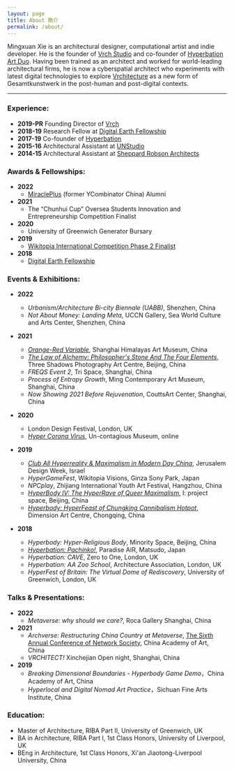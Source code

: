 ```yaml
---
layout: page
title: About 簡介
permalink: /about/
---
```


Mingxuan Xie is an architectural designer, computational artist and indie developer. He is the founder of [Vrch Studio](http://vrch.io) and co-founder of [Hyperbation Art Duo](https://hyperbation.github.io/). Having been trained as an architect and worked for world-leading architectural firms, he is now a cyberspatial architect who experiments with latest digital technologies to explore [Vrchitecture](/vrchitecture) as a new form of Gesamtkunstwerk in the post-human and post-digital contexts. 

---

### Experience:

- **2019-PR** Founding Director of [Vrch](https://vrch.io/)
- **2018-19** Research Fellow at [Digital Earth Fellowship](https://www.digitalearth.art/)
- **2017-19** Co-founder of [Hyperbation](http://hyperbation.art/)
- **2015-16** Architectural Assistant at [UNStudio](https://www.unstudio.com/)
- **2014-15** Architectural Assistant at [Sheppard Robson Architects](https://www.sheppardrobson.com/)

### Awards & Fellowships:
- **2022**
    - [MiraclePlus](https://www.miracleplus.com/en/) (former YCombinator China) Alumni 
- **2021**
    - The “Chunhui Cup” Oversea Students Innovation and Entrepreneurship Competition Finalist  
- **2020** 
    - University of Greenwich Generator Bursary  
- **2019** 
    - [Wikitopia International Competition Phase 2 Finalist](https://wikitopia.city/competition/entries/index_en.html)
    <!-- - CiGA Game Jam Shanghai Minhang Finalist -->
- **2018**
    - [Digital Earth Fellowship](https://www.digitalearth.art/mingxuan-xie)

### Events & Exhibitions:
- **2022**  
    - *Urbanism/Architecture Bi-city Biennale (UABB)*, Shenzhen, China
    - *Not About Money: Landing Meta*, UCCN Gallery, Sea World Culture and Arts Center, Shenzhen, China 
- **2021**  
    - [*Orange-Red Variable*](https://exhibit.artron.net/exhibition-74667.html), Shanghai Himalayas Art Museum, China
    - [*The Law of Alchemy: Philosopher's Stone And The Four Elements*](https://www.threeshadows.cn/exhibitions/160-the-law-of-alchemy-philosopher-s-stone-and-the/overview/), Three Shadows Photography Art Centre, Beijing, China
    - *FREQS Event 2*, Tri Space, Shanghai, China
    - *Process of Entropy Growth*, Ming Contemporary Art Museum, Shanghai, China
    - *Now Showing 2021 Before Rejuvenation*, CouttsArt Center, Shanghai, China
- **2020**  
    - London Design Festival, London, UK
    - [*Hyper Corona Virus*](https://mingxuan.fun/hyper-corona-virus/), Un-contagious Museum, online

- **2019**
    - [*Club All Hyperreality & Maximalism in Modern Day China*](http://2019.jdw.co.il/en/exhibition/club-all-hyperreality-maximalism-in-modern-day-china/), Jerusalem Design Week, Israel
    - *HyperGameFest*, Wikitopia Visions, Ginza Sony Park, Japan
    - *NPCplay*, Zhijiang International Youth Art Festival, Hangzhou, China
    - [*HyperBody IV: The HyperRave of Queer Maximalism*](http://yi-projectspace.org/view/iv-hyperbody-iv-the-hyperrave-of-queer-maximalism), I: project space, Beijing, China
    - [*Hyperbody: HyperFeast of Chungking Cannibalism Hotpot*](http://chongqingdac.org/article/page?id=276), Dimension Art Centre, Chongqing, China

- **2018**
    - *Hyperbody: Hyper-Religious Body*, Minority Space, Beijing, China
    - [*Hyperbation: Pachinko!*](https://www.paradiseair.info/activity/2019/02/02/9797), Paradise AIR, Matsudo, Japan
    - *Hyperbation: CAVE*, Zero to One, London, UK
    - *Hyperbation: AA Zoo School*, Architecture Association, London, UK
    - *HyperFest of Britain: The Virtual Dome of Rediscovery*, University of Greenwich, London, UK

### Talks & Presentations:
- **2022**
    - *Metaverse: why should we care?*, Roca Gallery Shanghai, China
- **2021**
    <!-- - *元宇宙是人類文明的終極（結）敘事？*，Futurist Circle 未來學家俱樂部 -->
    - *Archverse: Restructuring China Country at Metaverse*, [The Sixth Annual Conference of Network Society](https://www.caa-ins.org/archives/8017/2), China Academy of Art, China
    <!-- - *元宇宙重現鄉建中國*，[中國美術學院第六屆網絡社會年會](https://www.caa-ins.org/archives/8017) -->
    <!-- - *數字&孿生-打破次元壁*，706上海城市客廳 -->
    - *VRCHITECT!* Xinchejian Open night, Shanghai, China
    <!-- - *游戲化與虛擬策展是博物館的必修課嗎？*，燕郊雙年展 -->
    <!-- - *賽博朋克狄托邦、后稀缺烏托邦、電子烏托邦誰先到來？*，燕郊雙年展 -->
- **2019** 
    - *Breaking Dimensional Boundaries - Hyperbody Game Demo*，China Academy of Art, China
    - *Hyperlocal and Digital Nomad Art Practice*，Sichuan Fine Arts Institute, China

<!-- ### Residencies
- **2019**
    - [I: project space](http://yi-projectspace.org/view/hyperbation), Beijing, China
    - [Dimensions Art Center](http://chongqingdac.org/article/page?id=276), Chongqing, China
- **2018**
    - [Paradise AIR](https://www.paradiseair.info/people/mingxuan-xie), Matsudo, Japan -->


<!-- ### Research & Publications:
2018 – 2019, China
HyperBody: In Searching for Alternative Digital Silk Roads
2017 – 2018, London, UK
HyperSite: Prototyping Hyperlocal via Web-based Mixed-reality Technology -->

<!-- 
### Media Coverage:
2020 [恢复开馆，慢慢来](https://www.thepaper.cn/newsDetail_forward_6491540), 澎湃新聞
2019 https://frameweb.com/article/what-can-a-psychedelic-pop-up-club-in-israel-tell-us-about-surrealism-in-china 
2018 [完全打破次元壁的！Hyperbation！](https://weibo.com/ttarticle/x/m/show/id/2309404316767446029179), VICE中国
-->


### Education:
- Master of Architecture, RIBA Part II, University of Greenwich, UK
- BA in Architecture, RIBA Part I, 1st Class Honors, University of Liverpool, UK
- BEng in Architecture, 1st Class Honors, Xi'an Jiaotong-Liverpool University, China
